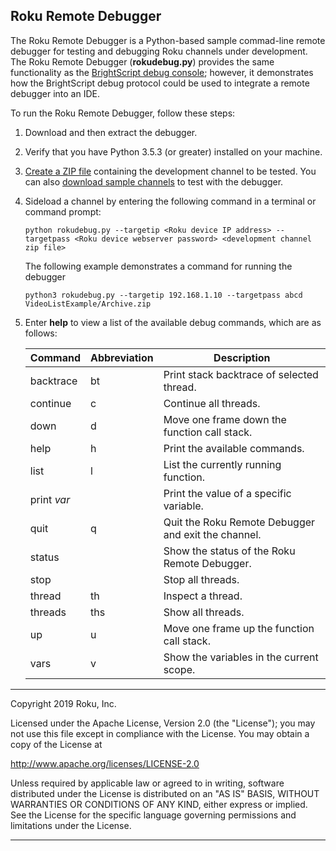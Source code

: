 ## Roku Remote Debugger

The Roku Remote Debugger is a Python-based sample commad-line remote debugger for testing and debugging Roku channels under development. The Roku Remote Debugger (**rokudebug.py**) provides the same functionality as the [BrightScript debug console](https://developer.roku.com/docs/developer-program/debugging/debugging-channels.md#brightscript-console-port-8085-commands); however, it demonstrates how the BrightScript debug protocol could be used to integrate a remote debugger into an IDE.

To run the Roku Remote Debugger, follow these steps: 

1. Download and then extract the debugger.

2. Verify that you have Python 3.5.3 (or greater) installed on your machine.

3. [Create a ZIP file](docs/developer-program/getting-started/hello-world.md#compressing-the-contents-of-the-hello-world-directory) containing the development channel to be tested. You can also [download sample channels](https://github.com/rokudev/samples) to test with the debugger.

4. Sideload a channel by entering the following command in a terminal or command prompt:

   `python rokudebug.py --targetip <Roku device IP address> --targetpass <Roku device webserver password> <development channel zip file>` 

   The following example demonstrates a command for running the debugger

   `python3 rokudebug.py --targetip 192.168.1.10 --targetpass abcd VideoListExample/Archive.zip`

5. Enter **help** to view a list of the available debug commands, which are as follows:

   | Command   | Abbreviation | Description                                         |
   | --------- | ------------ | --------------------------------------------------- |
   | backtrace | bt           | Print stack backtrace of selected thread.           |
   | continue  | c            | Continue all threads.                               |
   | down      | d            | Move one frame down the function call stack.        |
   | help      | h            | Print the available commands.                       |
   | list      | l            | List the currently running function.                |
   | print *var*     |              | Print the value of a specific variable.               |
   | quit      | q            | Quit the Roku Remote Debugger and exit the channel. |
   | status    |              | Show the status of the Roku Remote Debugger.        |
   | stop      |              | Stop all threads.                                   |
   | thread    | th           | Inspect a thread.                                   |
   | threads   | ths          | Show all threads.                                   |
   | up        | u            | Move one frame up the function call stack.          |
   | vars      | v            | Show the variables in the current scope.            |
***
 Copyright 2019 Roku, Inc.

Licensed under the Apache License, Version 2.0 (the "License"); you may not use this file except in compliance with the License. You may obtain a copy of the License at

http://www.apache.org/licenses/LICENSE-2.0

Unless required by applicable law or agreed to in writing, software distributed under the License is distributed on an "AS IS" BASIS, WITHOUT WARRANTIES OR CONDITIONS OF ANY KIND, either express or implied. See the License for the specific language governing permissions and limitations under the License.
 ***
